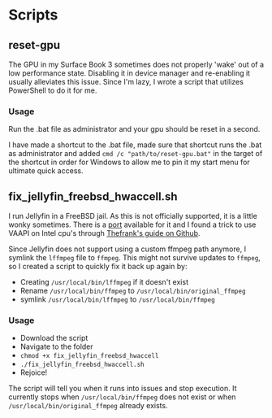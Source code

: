 # Scripts

## reset-gpu
The GPU in my Surface Book 3 sometimes does not properly 'wake' out of a low performance state. Disabling it in device manager and re-enabling it usually alleviates this issue.
Since I'm lazy, I wrote a script that utilizes PowerShell to do it for me.

### Usage
Run the .bat file as administrator and your gpu should be reset in a second.

I have made a shortcut to the .bat file, made sure that shortcut runs the .bat as administrator and added `cmd /c "path/to/reset-gpu.bat"` in the target of the shortcut in order for Windows to allow me to pin it my start menu for ultimate quick access.

## fix_jellyfin_freebsd_hwaccell.sh
I run Jellyfin in a FreeBSD jail. As this is not officially supported, it is a little wonky sometimes. There is a [port](https://www.freshports.org/multimedia/jellyfin/) available for it and I found a trick to use VAAPI on Intel cpu's through [Thefrank's guide on Github](https://github.com/Thefrank/jellyfin-server-freebsd/blob/main/Installation_TrueNAS_GUI.md#hardware-encoding-intel).

Since Jellyfin does not support using a custom ffmpeg path anymore, I symlink the `lffmpeg` file to `ffmpeg`. This might not survive updates to `ffmpeg`, so I created a script to quickly fix it back up again by:
* Creating `/usr/local/bin/lffmpeg` if it doesn't exist
* Rename `/usr/local/bin/ffmpeg` to `/usr/local/bin/original_ffmpeg`
* symlink `/usr/local/bin/lffmpeg` to `/usr/local/bin/ffmpeg`

### Usage
* Download the script
* Navigate to the folder
* `chmod +x fix_jellyfin_freebsd_hwaccell`
* `./fix_jellyfin_freebsd_hwaccell.sh`
* Rejoice!

The script will tell you when it runs into issues and stop execution.
It currently stops when `/usr/local/bin/ffmpeg` does not exist or when `/usr/local/bin/original_ffmpeg` already exists.
